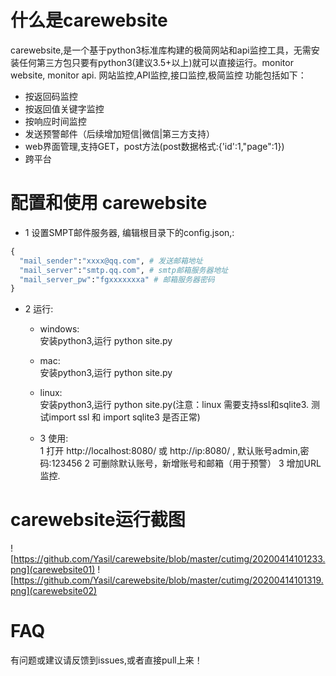# 什么是carewebsite
carewebsite,是一个基于python3标准库构建的极简网站和api监控工具，无需安装任何第三方包只要有python3(建议3.5+以上)就可以直接运行。monitor website, monitor api. 网站监控,API监控,接口监控,极简监控 
功能包括如下：
- 按返回码监控
- 按返回值关键字监控
- 按响应时间监控
- 发送预警邮件（后续增加短信|微信|第三方支持）
- web界面管理,支持GET，post方法(post数据格式:{'id':1,"page":1})
- 跨平台  

# 配置和使用 carewebsite
- 1 设置SMPT邮件服务器, 编辑根目录下的config.json,:  
```python
{
  "mail_sender":"xxxx@qq.com", # 发送邮箱地址
  "mail_server":"smtp.qq.com", # smtp邮箱服务器地址
  "mail_server_pw":"fgxxxxxxxa" # 邮箱服务器密码
}
```
  
- 2 运行:  
  - windows:  
      安装python3,运行 python site.py
  - mac:  
      安装python3,运行 python site.py
  - linux:  
      安装python3,运行 python site.py(注意：linux 需要支持ssl和sqlite3. 测试import ssl 和 import sqlite3 是否正常)
  
  - 3 使用:   
    1 打开 http://localhost:8080/ 或 http://ip:8080/ , 默认账号admin,密码:123456
    2 可删除默认账号，新增账号和邮箱（用于预警）
    3 增加URL监控.

# carewebsite运行截图
  ![https://github.com/Yasil/carewebsite/blob/master/cutimg/20200414101233.png](carewebsite01)
  ![https://github.com/Yasil/carewebsite/blob/master/cutimg/20200414101319.png](carewebsite02)

# FAQ
  有问题或建议请反馈到issues,或者直接pull上来！

